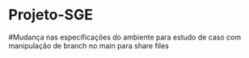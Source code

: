 # Projeto-SGE
#Mudança nas especificações do ambiente para estudo de caso com manipulação de branch no main para share files
